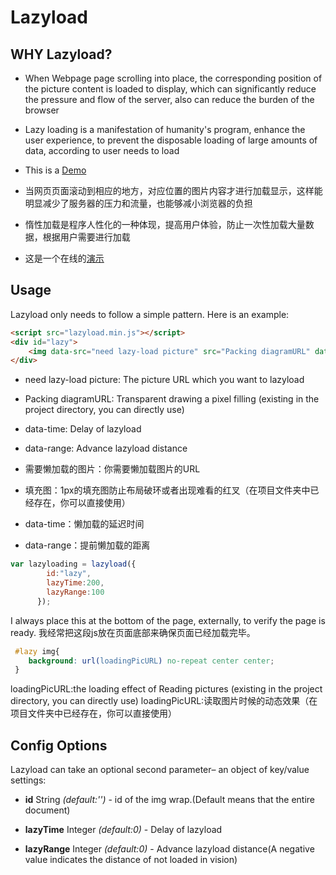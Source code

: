 Lazyload
========
## WHY Lazyload?

- When Webpage page scrolling into place, the corresponding position of the picture content is loaded to display, which can significantly reduce the pressure and flow of the server, also can reduce the burden of the browser
- Lazy loading is a manifestation of humanity's program, enhance the user experience, to prevent the disposable loading of large amounts of data, according to user needs to load
- This is a [Demo](http://1.lazyloading.sinaapp.com/Lazy/lazyload.html)


- 当网页页面滚动到相应的地方，对应位置的图片内容才进行加载显示，这样能明显减少了服务器的压力和流量，也能够减小浏览器的负担
- 惰性加载是程序人性化的一种体现，提高用户体验，防止一次性加载大量数据，根据用户需要进行加载
- 这是一个在线的[演示](http://1.lazyloading.sinaapp.com/Lazy/lazyload.html)

## Usage
Lazyload only needs to follow a simple pattern. Here is an example:

``` html
<script src="lazyload.min.js"></script>
<div id="lazy">
	<img data-src="need lazy-load picture" src="Packing diagramURL" data-time="200" data-range="50"/>
</div>
```

- need lazy-load picture: The picture URL which you want to lazyload
- Packing diagramURL: Transparent drawing a pixel filling (existing in the project directory, you can directly use)
- data-time: Delay of lazyload
- data-range: Advance lazyload distance

- 需要懒加载的图片：你需要懒加载图片的URL
- 填充图：1px的填充图防止布局破环或者出现难看的红叉（在项目文件夹中已经存在，你可以直接使用）
- data-time：懒加载的延迟时间
- data-range：提前懒加载的距离


``` js
var lazyloading = lazyload({       
        id:"lazy",
        lazyTime:200,
        lazyRange:100
      });
```
I always place this at the bottom of the page, externally, to verify the page is ready.
我经常把这段js放在页面底部来确保页面已经加载完毕。

``` css
 #lazy img{
    background: url(loadingPicURL) no-repeat center center;
 }
```
loadingPicURL:the loading effect of Reading pictures (existing in the project directory, you can directly use)
loadingPicURL:读取图片时候的动态效果（在项目文件夹中已经存在，你可以直接使用）

## Config Options

Lazyload can take an optional second parameter– an object of key/value settings:

- **id** String *(default:'')* - id of the img wrap.(Default means that the entire document)

- **lazyTime** Integer *(default:0)* - Delay of lazyload

- **lazyRange** Integer *(default:0)* - Advance lazyload distance(A negative value indicates the distance of not loaded in vision)

